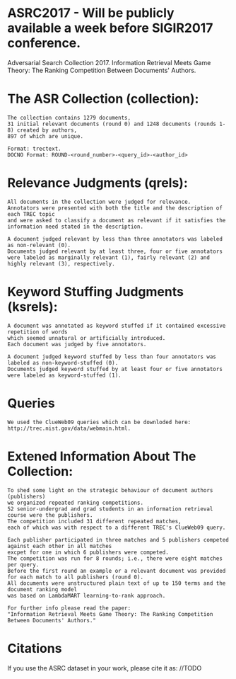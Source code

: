 # ASRC2017 - Will be publicly available a week before SIGIR2017 conference.
  Adversarial Search Collection 2017. 
  Information Retrieval Meets Game Theory: The Ranking Competition Between Documents' Authors.


# The ASR Collection (collection):
    
    The collection contains 1279 documents, 
    31 initial relevant documents (round 0) and 1248 documents (rounds 1-8) created by authors, 
    897 of which are unique.
    
    Format: trectext.
    DOCNO Format: ROUND-<round_number>-<query_id>-<author_id>

# Relevance Judgments (qrels):
    
    All documents in the collection were judged for relevance. 
    Annotators were presented with both the title and the description of each TREC topic
    and were asked to classify a document as relevant if it satisfies the information need stated in the description.
    
    A document judged relevant by less than three annotators was labeled as non-relevant (0).
    Documents judged relevant by at least three, four or five annotators 
    were labeled as marginally relevant (1), fairly relevant (2) and highly relevant (3), respectively.
    
# Keyword Stuffing Judgments (ksrels):
    
    A document was annotated as keyword stuffed if it contained excessive repetition of words 
    which seemed unnatural or artificially introduced.
    Each document was judged by five annotators. 
    
    A document judged keyword stuffed by less than four annotators was labeled as non-keyword-stuffed (0).
    Documents judged keyword stuffed by at least four or five annotators were labeled as keyword-stuffed (1).

# Queries
    We used the ClueWeb09 queries which can be downloded here: http://trec.nist.gov/data/webmain.html.
# Extened Information About The Collection:
    
    To shed some light on the strategic behaviour of document authors (publishers) 
    we organized repeated ranking competitions.
    52 senior-undergrad and grad students in an information retrieval course were the publishers.
    The competition included 31 different repeated matches, 
    each of which was with respect to a different TREC's ClueWeb09 query.
    
    Each publisher participated in three matches and 5 publishers competed against each other in all matches 
    excpet for one in which 6 publishers were competed.
    The competition was run for 8 rounds; i.e., there were eight matches per query.
    Before the first round an example or a relevant document was provided 
    for each match to all publishers (round 0).
    All documents were unstructured plain text of up to 150 terms and the document ranking model 
    was based on LambdaMART learning-to-rank approach.
    
    For further info please read the paper: 
    "Information Retrieval Meets Game Theory: The Ranking Competition Between Documents' Authors."
    
# Citations
  If you use the ASRC dataset in your work, please cite it as:
  //TODO
